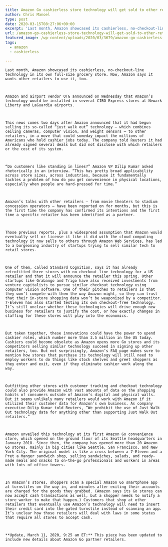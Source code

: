 ```yaml
---
title: Amazon Go cashierless store technology will get sold to other retailers
author: Chris Manoel
type: post
date: 2020-03-15T08:27:06+00:00
excerpt: 'Last month, Amazon showcased its cashierless, no-checkout-line technology in its own full-size grocery store. Now, Amazon says it wants other retailers to use it, too. Amazon and airport vendor OTG announced on Wednesday that Amazon’s technology would be installed in several CIBO Express stores at Newark Liberty and LaGuardia airports. This news comes two days&hellip;'
url: /amazon-go-cashierless-store-technology-will-get-sold-to-other-retailers/
featured_image: /wp-content/uploads/2020/03/3679/amazon-go-cashierless-store-technology-will-get-sold-to-other-retailers.jpg
tags:
  - amazon
  - cashierless

---
```

  
    Last month, Amazon showcased its cashierless, no-checkout-line technology in its own full-size grocery store. Now, Amazon says it wants other retailers to use it, too.
  
  
  
    Amazon and airport vendor OTG announced on Wednesday that Amazon’s technology would be installed in several CIBO Express stores at Newark Liberty and LaGuardia airports.
  
  
  
    This news comes two days after Amazon announced that it had begun selling its so-called “just walk out” technology — which combines ceiling cameras, computer vision, and weight sensors — to other retailers, in a move that could someday impact the millions of Americans who hold cashier jobs today. The company told Reuters it had already signed several deals but did not disclose with which retailers or the cost of its system.
  
  
  
    “Do customers like standing in lines?” Amazon VP Dilip Kumar asked rhetorically in an interview. “This has pretty broad applicability across store sizes, across industries, because it fundamentally tackles a problem of how do you get convenience in physical locations, especially when people are hard-pressed for time.”
  
  
  
    Amazon’s talks with other retailers — from movie theaters to stadium concession operators — have been reported on for months, but this is the first time the company has confirmed its intentions and the first time a specific retailer has been identified as a partner.
  
  
  
    Those previous reports, plus a widespread assumption that Amazon would eventually sell or license it like it did with the cloud computing technology it now sells to others through Amazon Web Services, has led to a burgeoning industry of startups trying to sell similar tech to retail stores.
  
  
  
    One of them, called Standard Cognition, says it has already retrofitted three stores with no-checkout-line technology for a US retailer and that it will announce the retailer this spring. Other startups like Grabango and Trigo have also received investments from venture capitalists to pursue similar checkout technology using computer vision software. One of their pitches to retailers is that they won’t compete with them the way Amazon might, so they can trust that their in-store shopping data won’t be weaponized by a competitor. 7-Eleven has also started testing its own checkout-free technology. It’s still unclear whether these technologies will drive enough new business for retailers to justify the cost, or how exactly changes in staffing for these stores will play into the economics.
  
  
  
    But taken together, these innovations could have the power to upend cashier roles, which number more than 3.5 million in the US today. Cashiers could become obsolete as Amazon opens more Go stores and its competitors selling similar technology succeed in signing up other retailers, too. But not surprisingly, Amazon’s FAQ page makes sure to mention how stores that purchase its technology will still need to employ workers to do things like stock shelves and greet shoppers as they enter and exit, even if they eliminate cashier work along the way.
  
  
  
    Outfitting other stores with customer tracking and checkout technology could also provide Amazon with vast amounts of data on the shopping habits of consumers outside of Amazon’s digital and physical walls. But it seems unlikely many retailers would work with Amazon if it utilized their customer data for Amazon’s own business. As company executive Dilip Kumar told Reuters, “We prohibit the use of Just Walk Out technology data for anything other than supporting Just Walk Out retailers.”
  
  
  
    Amazon unveiled this technology at its first Amazon Go convenience store, which opened on the ground floor of its Seattle headquarters in January 2018. Since then, the company has opened more than 20 Amazon Go stores, mainly in big cities like Seattle, San Francisco, and New York City. The original model is like a cross between a 7-Eleven and a Pret a Manger sandwich shop, selling sandwiches, salads, and ready-made meals and snacks to on-the-go professionals and workers in areas with lots of office towers.
  
  
  
    In Amazon’s stores, shoppers scan a special Amazon Go smartphone app at turnstiles on the way in, and minutes after exiting their accounts are charged for the goods they grabbed. (Amazon says its Go stores can now accept cash transactions as well, but a shopper needs to notify a store worker to make that happen.) Customers that shop at other retailers that eventually use Amazon’s technology will need to insert their credit card into the gated turnstile instead of scanning an app. It’s unclear how those retailers will deal with laws in some states that require all stores to accept cash.
  
  
  
    **Update, March 11, 2020, 9:25 am ET:** This piece has been updated to include new details about Amazon Go partner retailers.
  
